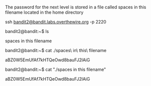 The password for the next level is stored in a file called spaces in this filename located in the home directory

ssh bandit2@bandit.labs.overthewire.org -p 2220

bandit2@bandit:~$ ls

spaces in this filename

bandit2@bandit:~$ cat ./spaces\ in\ this\ filename

aBZ0W5EmUfAf7kHTQeOwd8bauFJ2lAiG

bandit2@bandit:~$ cat "./spaces in this filename"

aBZ0W5EmUfAf7kHTQeOwd8bauFJ2lAiG
